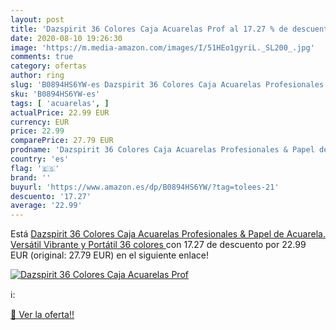 ```yaml
---
layout: post
title: 'Dazspirit 36 Colores Caja Acuarelas Prof al 17.27 % de descuento'
date: 2020-08-10 19:26:30
image: 'https://m.media-amazon.com/images/I/51HEo1gyriL._SL200_.jpg'
comments: true
category: ofertas
author: ring
slug: 'B0894HS6YW-es Dazspirit 36 Colores Caja Acuarelas Profesionales & Papel...'
sku: 'B0894HS6YW-es'
tags: [ 'acuarelas', ]
actualPrice: 22.99 EUR
currency: EUR
price: 22.99
comparePrice: 27.79 EUR
prodname: 'Dazspirit 36 Colores Caja Acuarelas Profesionales & Papel de Acuarela. Versátil  Vibrante y Portátil  36 colores '
country: 'es'
flag: '🇪🇸'
brand: ''
buyurl: 'https://www.amazon.es/dp/B0894HS6YW/?tag=tolees-21'
descuento: '17.27'
average: '22.99'
---
```


Está [Dazspirit 36 Colores Caja Acuarelas Profesionales & Papel de Acuarela. Versátil  Vibrante y Portátil  36 colores ](https://www.amazon.es/dp/B0894HS6YW/?tag=tolees-21) con 17.27 de descuento por 22.99 EUR (original: 27.79 EUR) en el siguiente enlace!

[![Dazspirit 36 Colores Caja Acuarelas Prof](https://m.media-amazon.com/images/I/51HEo1gyriL._SL200_.jpg)](https://www.amazon.es/dp/B0894HS6YW/?tag=tolees-21)

ℹ️:


[🛒 Ver la oferta!!](https://www.amazon.es/dp/B0894HS6YW/?tag=tolees-21)
